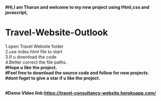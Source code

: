 <b>#Hi,I am Tharun and welcome to my new project using Html,css and javascript,</b><br>
# Travel-Website-Outlook                              
1.open Travel Website folder                          <br>
2.use index.html file to start                        <br>
3.If u download the code                              <br>
4.Better correct the file paths.                      <br>
<b>#Hope u like the project.<br>
#Feel free to download the source code and follow for new projects.<br>
#dont foget to give a star if u like the project.   <br>
<br>

#Demo VIdeo
link:https://travel-consultancy-website.herokuapp.com/
</b>

